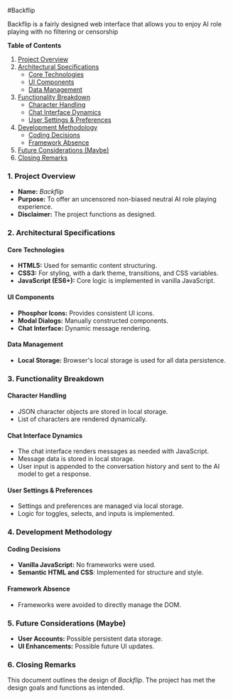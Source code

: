 #Backflip

Backflip is a fairly designed web interface that allows you to enjoy AI role playing with no filtering or censorship

**Table of Contents**

1.  [Project Overview](#project-overview)
2.  [Architectural Specifications](#architectural-specifications)
    *   [Core Technologies](#core-technologies)
    *   [UI Components](#ui-components)
    *   [Data Management](#data-management)
3.  [Functionality Breakdown](#functionality-breakdown)
    *   [Character Handling](#character-handling)
    *   [Chat Interface Dynamics](#chat-interface-dynamics)
    *   [User Settings & Preferences](#user-settings--preferences)
4.  [Development Methodology](#development-methodology)
    *   [Coding Decisions](#coding-decisions)
    *   [Framework Absence](#framework-absence)
5.  [Future Considerations (Maybe)](#future-considerations-maybe)
6.  [Closing Remarks](#closing-remarks)

### 1. Project Overview

*   **Name:** *Backflip*
*   **Purpose:** To offer an uncensored non-biased neutral AI role playing experience.
*   **Disclaimer:** The project functions as designed.

### 2. Architectural Specifications

#### Core Technologies

*   **HTML5:** Used for semantic content structuring.
*   **CSS3:** For styling, with a dark theme, transitions, and CSS variables.
*   **JavaScript (ES6+):** Core logic is implemented in vanilla JavaScript.

#### UI Components

*   **Phosphor Icons:** Provides consistent UI icons.
*   **Modal Dialogs:** Manually constructed components.
*   **Chat Interface:** Dynamic message rendering.

#### Data Management

*   **Local Storage:** Browser's local storage is used for all data persistence.

### 3. Functionality Breakdown

#### Character Handling

*   JSON character objects are stored in local storage.
*   List of characters are rendered dynamically.

#### Chat Interface Dynamics

*   The chat interface renders messages as needed with JavaScript.
*   Message data is stored in local storage.
* User input is appended to the conversation history and sent to the AI model to get a response.

#### User Settings & Preferences

*   Settings and preferences are managed via local storage.
*   Logic for toggles, selects, and inputs is implemented.

### 4. Development Methodology

#### Coding Decisions

*   **Vanilla JavaScript:** No frameworks were used.
*   **Semantic HTML and CSS**: Implemented for structure and style.

#### Framework Absence

*   Frameworks were avoided to directly manage the DOM.

### 5. Future Considerations (Maybe)

*   **User Accounts:** Possible persistent data storage.
*   **UI Enhancements:** Possible future UI updates.

### 6. Closing Remarks

This document outlines the design of *Backflip*. The project has met the design goals and functions as intended.
